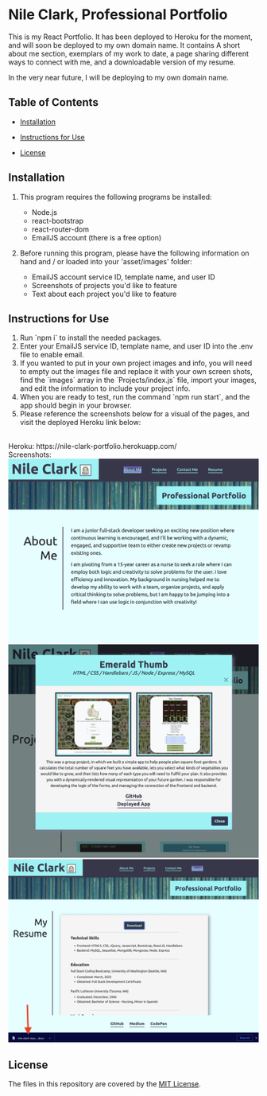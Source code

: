 # Nile Clark, Professional Portfolio

This is my React Portfolio. It has been deployed to Heroku for the moment, and will soon be deployed to my own domain name. It contains A short about me section, exemplars of my work to date, a page sharing different ways to connect with me, and a downloadable version of my resume.
    
In the very near future, I will be deploying to my own domain name.

## Table of Contents
* [Installation](#installation)
* [Instructions for Use](#instructions-for-use)

* [License](#license)
    
## Installation
1. This program requires the following programs be installed:<ul><li>Node.js</li><li>react-bootstrap</li><li>react-router-dom</li><li>EmailJS account (there is a free option)</li></ul>

2. Before running this program, please have the following information on hand and / or loaded into your 'asset/images' folder:<ul><li>EmailJS account service ID, template name, and user ID</li><li>Screenshots of projects you'd like to feature</li><li>Text about each project you'd like to feature</li></ul>


## Instructions for Use
<ol><li>Run `npm i` to install the needed packages.</li><li>Enter your EmailJS service ID, template name, and user ID into the .env file to enable email.</li><li>If you wanted to put in your own project images and info, you will need to empty out the images file and replace it with your own screen shots, find the `images` array in the `Projects/index.js` file, import your images, and edit the information to include your project info.</li><li>When you are ready to test, run the command `npm run start`, and the app should begin in your browser.</li><li>Please reference the screenshots below for a visual of the pages, and visit the deployed Heroku link below:</li></ol>
<br>
Heroku: https://nile-clark-portfolio.herokuapp.com/
<br>
Screenshots:
<img src="./src/asset/images/portfolio-aboutme.png" alt="About Me page" title="About Me Page" width="700px">
<img src="./src/asset/images/portfolio-portfolio-card.png" alt="Project page" title="Project Page" width="700px">
<!-- <img src="./src/asset/images/portfolio-contact-me.png" alt="Contact Me page" title="Contact Me Page" width="700px"> -->
<img src="./src/asset/images/portfolio-resume.png" alt="Resume page" title="Resume Page" width="700px">







## License
The files in this repository are covered by the [MIT License](https://choosealicense.com/licenses/mit/).
